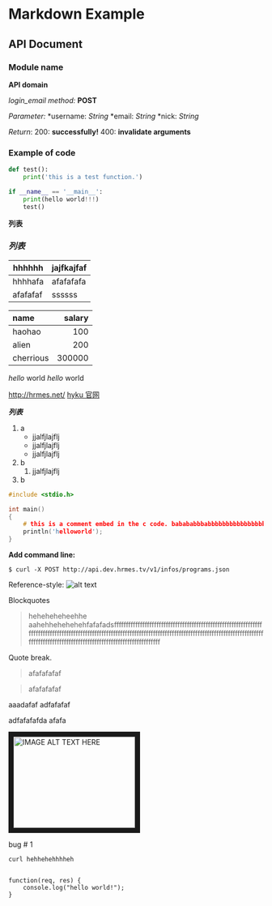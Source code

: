 Markdown Example
===

API Document
---

### Module name

**API domain**

*login_email*
*method:* **POST**

*Parameter:*
*username: *String*
*email: *String*
*nick: *String*

*Return*:
    200: **successfully!**
    400: **invalidate arguments**

### Example of code
```python
def test():
    print('this is a test function.')

if __name__ == '__main__':
    print(hello world!!!)
    test()
```

**列表**

### *列表*
|hhhhhh|jajfkajfaf|
|--------|--------|
|hhhhafa|afafafafa|
|afafafaf|ssssss|


|name|salary|
|:----|-----:|
|haohao|100|
|alien|200|
|cherrious|300000|

_hello_ world
*hello* world

http://hrmes.net/
[hyku 官网](http://hrmes.net/)


**_列表_**

1. a
    * jjalfjlajflj
    * jjalfjlajflj
    * jjalfjlajflj
2. b
    1. jjalfjlajflj
3. b


```C
#include <stdio.h>

int main()
{
    # this is a comment embed in the c code. babababbbabbbbbbbbbbbbbbbbbbbbbbbbbbbbbbbbbbbbbbbbbbbbbbbbbbbbb
    println('helloworld');
}
```


**Add command line:**
```
$ curl -X POST http://api.dev.hrmes.tv/v1/infos/programs.json
```

Reference-style:
    ![alt text][logo]

[logo]: http://static.cn.hyku.tv/content/shares/logo.png


Blockquotes
> heheheheheehhe
> aahehhehehehehfafafadsfffffffffffffffffffffffffffffffffffffffffffffffffffffffffffffffffffffffffffffffffffffffffffffffffffffffffffffffffffffffffffffffffffffffffffffffffffffffffffffffffffffffffffffffffffffffffffffffffffffffffffffffffffffffffff

Quote break.

> afafafafaf

> afafafafaf


aaadafaf
adfafafaf

adfafafafda
afafa


<a href="https://www.youtube.com/watch?v=Kqs7UcCJquM" target="_blank"><img src="http://img.youtube.com/vi/YOUTUBE_VIDEO_ID_HERE/0.jpg" 
alt="IMAGE ALT TEXT HERE" width="240" height="180" border="10" /></a>


bug # 1
```Shell
curl hehhehehhhheh
```


<code>
function(req, res) {
    console.log("hello world!");
}
</code>

